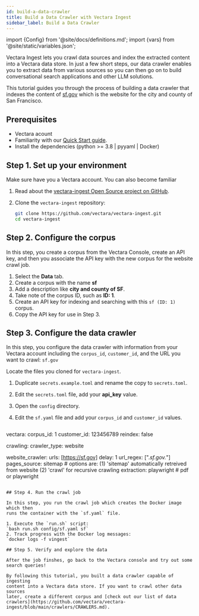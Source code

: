 ```yaml
---
id: build-a-data-crawler
title: Build a Data Crawler with Vectara Ingest
sidebar_label: Build a Data Crawler
---
```


import {Config} from '@site/docs/definitions.md';
import {vars} from '@site/static/variables.json';

Vectara Ingest lets you crawl data sources and index the extracted content 
into a Vectara data store. In just a few short steps, our data crawler enables 
you to extract data from various sources so you can then go on to build 
conversational search applications and other LLM solutions.

This tutorial guides you through the process of 
building a data crawler that indexes the content of [sf.gov](https://sf.gov) which 
is the website for the city and county of San Francisco.

## Prerequisites

* Vectara acount
* Familiarity with our [Quick Start guide](/docs/quickstart.md).
* Install the dependencies (python >= 3.8 | pyyaml | Docker)

## Step 1. Set up your environment

Make sure have you a Vectara account. You can also become familiar 
1. Read about the [vectara-ingest Open Source project on GitHub](https://github.com/vectara/vectara-ingest).
2. Clone the `vectara-ingest` repository: 
   
   ```bash
   git clone https://github.com/vectara/vectara-ingest.git
   cd vectara-ingest

## Step 2. Configure the corpus

In this step, you create a corpus from the Vectara Console, create an API key, 
and then you associate the API key with the new corpus for the website crawl 
job.
1. Select the **Data** tab.
2. Create a corpus with the name **sf** 
3. Add a description like **city and county of SF**.
4. Take note of the corpus ID, such as **ID: 1**.
5. Create an API key for indexing and searching with this `sf (ID: 1)` corpus.
6. Copy the API key for use in Step 3.

## Step 3. Configure the data crawler

In this step, you configure the data crawler with information from your 
Vectara account including the `corpus_id`, `customer_id`, and the URL you 
want to crawl: `sf.gov`

Locate the files you cloned for `vectara-ingest`.

1. Duplicate `secrets.example.toml` and rename the copy to `secrets.toml`.
2. Edit the `secrets.toml` file, add your **api_key** value.
3. Open the `config` directory.
4. Edit the `sf.yaml` file and add your `corpus_id` and `customer_id` values.
   
   ```yaml
  vectara:
    corpus_id: 1
    customer_id: 123456789
    reindex: false

  crawling:
    crawler_type: website

  website_crawler:
    urls: [https://sf.gov]
    delay: 1
    url_regex: [".*sf.gov.*"]
    pages_source: sitemap # options are: (1) 'sitemap' automatically retreived from 
    website (2) 'crawl' for recursive crawling
    extraction: playwright # pdf or playwright
   ```

## Step 4. Run the crawl job

In this step, you run the crawl job which creates the Docker image which then 
runs the container with the `sf.yaml` file.

1. Execute the `run.sh` script:
  `bash run.sh config/sf.yaml sf`
2. Track progress with the Docker log messages:
  `docker logs -f vingest`

## Step 5. Verify and explore the data

After the job finshes, go back to the Vectara console and try out some 
search queries!

By following this tutorial, you built a data crawler capable of ingesting 
content into a Vectara data store. If you want to crawl other data sources 
later, create a different corpus and [check out our list of data crawlers](https://github.com/vectara/vectara-ingest/blob/main/crawlers/CRAWLERS.md).